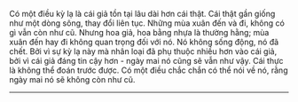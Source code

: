 Có một điều kỳ lạ là cái giả tồn tại lâu dài hơn cái thật. Cái thật gần giống như một dòng sông, thay đổi liên tục.  Những mùa xuân đến và đi, không có gì vẫn còn như cũ.  Nhưng hoa giả, hoa bằng nhựa là thường hằng;  mùa xuân đến hay đi không quan trọng đối với nó.  Nó không sống động, nó đã chết.  Bởi vì sự kỳ lạ này mà nhân loại đã phụ thuộc nhiều hơn vào cái giả, bởi vì cái giả đáng tin cậy hơn - ngày mai nó cũng sẽ vẫn như vậy.  Cái thực là không thể đoán trước được.  Có một điều chắc chắn có thể nói về nó, rằng ngày mai nó sẽ không còn như cũ. 

---

